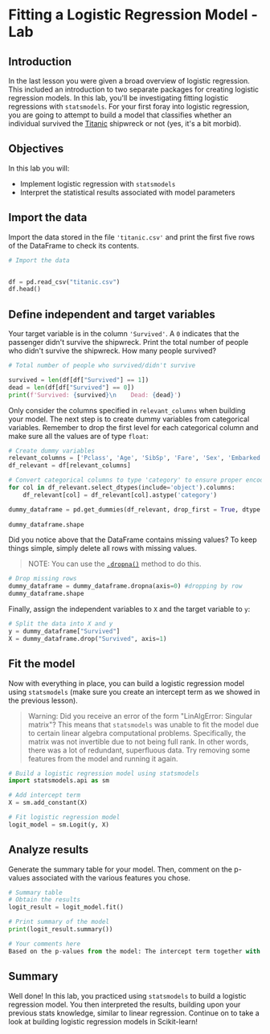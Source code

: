 
# Fitting a Logistic Regression Model - Lab

## Introduction

In the last lesson you were given a broad overview of logistic regression. This included an introduction to two separate packages for creating logistic regression models. In this lab, you'll be investigating fitting logistic regressions with `statsmodels`. For your first foray into logistic regression, you are going to attempt to build a model that classifies whether an individual survived the [Titanic](https://www.kaggle.com/c/titanic/data) shipwreck or not (yes, it's a bit morbid).


## Objectives

In this lab you will: 

* Implement logistic regression with `statsmodels` 
* Interpret the statistical results associated with model parameters

## Import the data

Import the data stored in the file `'titanic.csv'` and print the first five rows of the DataFrame to check its contents. 


```python
# Import the data


df = pd.read_csv("titanic.csv")
df.head()

```

## Define independent and target variables

Your target variable is in the column `'Survived'`. A `0` indicates that the passenger didn't survive the shipwreck. Print the total number of people who didn't survive the shipwreck. How many people survived?


```python
# Total number of people who survived/didn't survive

survived = len(df[df["Survived"] == 1])
dead = len(df[df["Survived"] == 0])
print(f'Survived: {survived}\n    Dead: {dead}')
```

Only consider the columns specified in `relevant_columns` when building your model. The next step is to create dummy variables from categorical variables. Remember to drop the first level for each categorical column and make sure all the values are of type `float`: 


```python
# Create dummy variables
relevant_columns = ['Pclass', 'Age', 'SibSp', 'Fare', 'Sex', 'Embarked', 'Survived']
df_relevant = df[relevant_columns]

# Convert categorical columns to type 'category' to ensure proper encoding
for col in df_relevant.select_dtypes(include='object').columns:
    df_relevant[col] = df_relevant[col].astype('category')

dummy_dataframe = pd.get_dummies(df_relevant, drop_first = True, dtype = float)
                                
dummy_dataframe.shape
```

Did you notice above that the DataFrame contains missing values? To keep things simple, simply delete all rows with missing values. 

> NOTE: You can use the [`.dropna()`](https://pandas.pydata.org/pandas-docs/stable/reference/api/pandas.DataFrame.dropna.html) method to do this. 


```python
# Drop missing rows
dummy_dataframe = dummy_dataframe.dropna(axis=0) #dropping by row
dummy_dataframe.shape
```

Finally, assign the independent variables to `X` and the target variable to `y`: 


```python
# Split the data into X and y
y = dummy_dataframe["Survived"]
X = dummy_dataframe.drop("Survived", axis=1)
```

## Fit the model

Now with everything in place, you can build a logistic regression model using `statsmodels` (make sure you create an intercept term as we showed in the previous lesson).  

> Warning: Did you receive an error of the form "LinAlgError: Singular matrix"? This means that `statsmodels` was unable to fit the model due to certain linear algebra computational problems. Specifically, the matrix was not invertible due to not being full rank. In other words, there was a lot of redundant, superfluous data. Try removing some features from the model and running it again.


```python
# Build a logistic regression model using statsmodels
import statsmodels.api as sm

# Add intercept term
X = sm.add_constant(X)

# Fit logistic regression model
logit_model = sm.Logit(y, X)
```

## Analyze results

Generate the summary table for your model. Then, comment on the p-values associated with the various features you chose.


```python
# Summary table
# Obtain the results
logit_result = logit_model.fit()

# Print summary of the model
print(logit_result.summary())
```


```python
# Your comments here
Based on the p-values from the model: The intercept term together with the variables Pclass, Age, SibSp and Sex_male are statistically significant in the model since their p-values are less than 0.05 The variables Fare, Embarked_Q and Embarked_S are not statistically significant since their pvalues are greater than 0.05 which implies that they have little contribution in prediction of the survival.
```


## Summary 

Well done! In this lab, you practiced using `statsmodels` to build a logistic regression model. You then interpreted the results, building upon your previous stats knowledge, similar to linear regression. Continue on to take a look at building logistic regression models in Scikit-learn!
